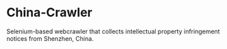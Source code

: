 # China-Crawler
Selenium-based webcrawler that collects intellectual property infringement notices from Shenzhen, China.
